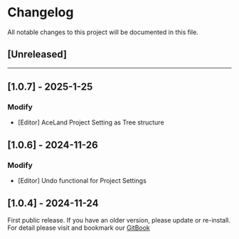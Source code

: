 ﻿# Changelog

All notable changes to this project will be documented in this file.

## [Unreleased]

---

## [1.0.7] - 2025-1-25

### Modify
- [Editor] AceLand Project Setting as Tree structure

## [1.0.6] - 2024-11-26

### Modify
- [Editor] Undo functional for Project Settings

## [1.0.4] - 2024-11-24

First public release. If you have an older version, please update or re-install.   
For detail please visit and bookmark our [GitBook](https://aceland-workshop.gitbook.io/aceland-unity-packages/)
